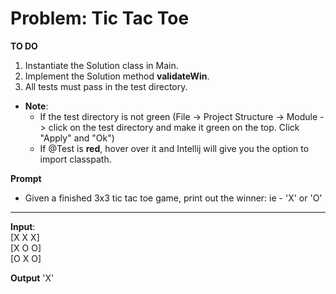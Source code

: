 # Problem: Tic Tac Toe

**TO DO**
1. Instantiate the Solution class in Main.
2. Implement the Solution method **validateWin**.
3. All tests must pass in the test directory.
  * **Note**: 
    * If the test directory is not green (File -> Project Structure -> Module -> click on the test directory and make it green on the top. Click "Apply" and "Ok")
    * If @Test is **red**, hover over it and Intellij will give you the option to import classpath.
    
**Prompt**
* Given a finished 3x3 tic tac toe game, print out the winner: ie - 'X' or 'O'

---

**Input**:\
[X X X]\
[X O O]\
[O X O]

**Output**
'X'

